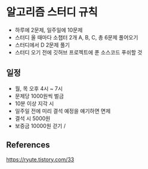# 알고리즘 스터디 규칙
- 하루에 2문제, 일주일에 10문제
- 스터디 올 때마다 소챕터 2개 A, B, C, 총 6문제 풀어오기
- 스터디에서 D 2문제 풀기
- 스터디 오기 전에 깃허브 프로젝트에 푼 소스코드 푸쉬할 것

## 일정
* 월, 목 오후 4시 ~ 7시
* 문제당 1000원씩 벌금
* 10분 이상 지각 시 
* 일주일 전에 미리 결석 예정을 얘기하면 면제
* 결석 시 5000원
* 보증금 10000원 걷기 / 

## References

https://ryute.tistory.com/33
